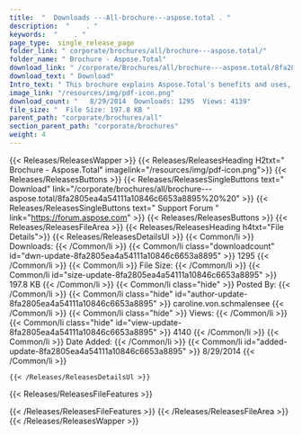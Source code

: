 ```yaml
---
title:  "  Downloads ---All-brochure---aspose.total . " 
description:  "    . " 
keywords:  "    . " 
page_type:  single_release_page
folder_link: " corporate/brochures/all/brochure---aspose.total/"
folder_name: " Brochure - Aspose.Total"
download_link: " /corporate/Brochures/all/brochure---aspose.total/8fa2805ea4a54111a10846c6653a8895"
download_text: " Download"
Intro_text: " This brochure explains Aspose.Total's benefits and uses, and introduces Aspose a..."
image_link: "/resources/img/pdf-icon.png"
download_count: "   8/29/2014  Downloads: 1295  Views: 4139"
file_size: "  File Size: 197.8 KB "
parent_path: "corporate/brochures/all"
section_parent_path: "corporate/brochures"
weight: 4 
---
```


{{< Releases/ReleasesWapper >}}
  {{< Releases/ReleasesHeading H2txt=" Brochure - Aspose.Total" imagelink="/resources/img/pdf-icon.png">}}
  {{< Releases/ReleasesButtons >}}
    {{< Releases/ReleasesSingleButtons text=" Download" link="/corporate/brochures/all/brochure---aspose.total/8fa2805ea4a54111a10846c6653a8895%20%20" >}}
    {{< Releases/ReleasesSingleButtons text=" Support Forum " link="https://forum.aspose.com" >}}
  {{< Releases/ReleasesButtons >}}
  {{< Releases/ReleasesFileArea >}}
    {{< Releases/ReleasesHeading h4txt="File Details">}}
    {{< Releases/ReleasesDetailsUl >}}
            {{< Common/li  >}} Downloads: {{< /Common/li >}} 
      {{< Common/li class="downloadcount" id="dwn-update-8fa2805ea4a54111a10846c6653a8895" >}} 1295 {{< /Common/li >}} 
      {{< Common/li  >}} File Size: {{< /Common/li >}} 
      {{< Common/li id="size-update-8fa2805ea4a54111a10846c6653a8895" >}} 197.8 KB {{< /Common/li >}} 
      {{< Common/li  class="hide" >}} Posted By: {{< /Common/li >}} 
      {{< Common/li class="hide" id="author-update-8fa2805ea4a54111a10846c6653a8895" >}} caroline.von.schmalensee {{< /Common/li >}} 
      {{< Common/li class="hide"  >}} Views: {{< /Common/li >}} 
      {{< Common/li class="hide" id="view-update-8fa2805ea4a54111a10846c6653a8895" >}} 4140 {{< /Common/li >}} 
      {{< Common/li  >}} Date Added: {{< /Common/li >}} 
      {{< Common/li id="added-update-8fa2805ea4a54111a10846c6653a8895" >}} 8/29/2014 {{< /Common/li >}} 

    {{< /Releases/ReleasesDetailsUl >}}

  {{< Releases/ReleasesFileFeatures >}}
      
  {{< /Releases/ReleasesFileFeatures >}}
 {{< /Releases/ReleasesFileArea >}}
{{< /Releases/ReleasesWapper >}}


